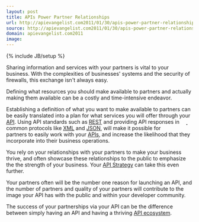 ```yaml
---
layout: post
title: APIs Power Partner Relationships
url: http://apievangelist.com2011/01/30/apis-power-partner-relationships/
source: http://apievangelist.com2011/01/30/apis-power-partner-relationships/
domain: apievangelist.com2011
image: 
---
```

{% include JB/setup %}
Sharing information and services with your partners is vital to your business.  With the complexities of businesses' systems and the security of firewalls, this exchange isn't always easy.<p></p>
Defining what resources you should make available to partners and actually making them available can be a costly and time-intensive endeavor.<p></p>
Establishing a definition of what you want to make available to partners can be easily translated into a plan for what services you will offer through your <a href="http://www.apievangelist.com/">API</a>.
<img style="margin: 15px; border: 1px solid #000;" src="http://kinlane-productions.s3.amazonaws.com/human-robot-handshake.jpg" alt="" align="right" />
Using API standards such as <a href="http://www.apievangelist.com/definition-rest.php">REST</a> and providing API responses in common protocols like <a href="http://www.apievangelist.com/definition-xml.php">XML</a> and <a href="http://www.apievangelist.com/definition-json.php">JSON</a>, will make it possible for partners to easily work with your <a href="http://www.apievangelist.com/">APIs</a>, and increase the likelihood that they incorporate into their business operations.<p></p>
You rely on your relationships with your partners to make your business thrive, and often showcase these relationships to the public to emphasize the the strength of your business.   Your <a href="http://blog.apievangelist.com/2010/10/09/why-a-tech-journalist-cares-about-your-api/">API Strategy</a> can take this even further.<p></p>
Your partners often will be the number one reason for launching an API, and the number of partners and quality of your partners will contribute to the image your API has with the public and within your developer community.<p></p>
The success of your partnerships via your API can be the difference between simply having an API and having a thriving <a href="http://www.apievangelist.com/ecosystem.php" target="_blank">API ecosystem</a>.

